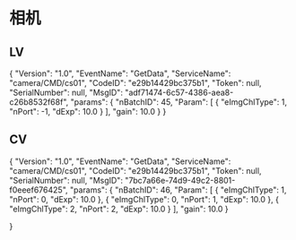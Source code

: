 # 相机

## LV

{
 "Version": "1.0",
 "EventName": "GetData",
 "ServiceName": "camera/CMD/cs01",
 "CodeID": "e29b14429bc375b1",
 "Token": null,
 "SerialNumber": null,
 "MsgID": "adf71474-6c57-4386-aea8-c26b8532f68f",
 "params": {
  "nBatchID": 45,
  "Param": [
   {
    "eImgChlType": 1,
    "nPort": -1,
    "dExp": 10.0
   }
  ],
  "gain": 10.0
 }
}



## CV

{
  "Version": "1.0",
  "EventName": "GetData",
  "ServiceName": "camera/CMD/cs01",
  "CodeID": "e29b14429bc375b1",
  "Token": null,
  "SerialNumber": null,
  "MsgID": "7bc7a66e-74d9-49c2-8801-f0eeef676425",
  "params": {
    "nBatchID": 46,
    "Param": [
      {
        "eImgChlType": 1,
        "nPort": 0,
        "dExp": 10.0
      },
      {
        "eImgChlType": 0,
        "nPort": 1,
        "dExp": 10.0
      },
      {
        "eImgChlType": 2,
        "nPort": 2,
        "dExp": 10.0
      }
    ],
    "gain": 10.0
  }

}

